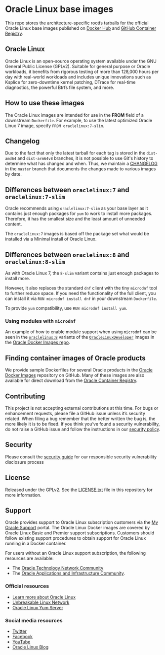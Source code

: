 # Oracle Linux base images

This repo stores the architecture-specific rootfs tarballs for the official
Oracle Linux base images published on [Docker Hub](https://hub.docker.com/_/oraclelinux)
and [GitHub Container Registry](https://github.com/orgs/oracle/packages/container/package/oraclelinux).

## Oracle Linux

Oracle Linux is an open-source operating system available under the GNU General
Public License (GPLv2). Suitable for general purpose or Oracle workloads,
it benefits from rigorous testing of more than 128,000 hours per day with
real-world workloads and includes unique innovations such as Ksplice for
zero-downtime kernel patching, DTrace for real-time diagnostics, the powerful
Btrfs file system, and more.

## How to use these images

The Oracle Linux images are intended for use in the **FROM** field of a
downstream `Dockerfile`. For example, to use the latest optimized Oracle Linux
7 image, specify `FROM oraclelinux:7-slim`.

## Changelog

Due to the fact that only the latest tarball for each tag is stored in the
`dist-amd64` and `dist-arm64v8` branches, it is not possible to use Git's
history to determine what has changed and when. Thus, we maintain a
[CHANGELOG](https://github.com/oracle/container-images/blob/master/CHANGELOG.md)
in the `master` branch that documents the changes made to various images by date.

## Differences between `oraclelinux:7` and `oraclelinux:7-slim`

Oracle recommends using `oraclelinux:7-slim` as your base layer as it contains
just enough packages for `yum` to work to install more packages. Therefore, it
has the smallest size and the least amount of unneeded content.

The `oraclelinux:7` images is based off the package set what would be installed
via a Minimal install of Oracle Linux.

## Differences between `oraclelinux:8` and `oraclelinux:8-slim`

As with Oracle Linux 7, the `8-slim` variant contains just enough packages to
install more.

However, it also replaces the standard `dnf` client with the tiny
`microdnf` tool to further reduce space. If you need the functionality of the
full client, you can install it via `RUN microdnf install dnf` in your
downstream `Dockerfile`.

To provide `yum` compatibility, use `RUN microdnf install yum`.

### Using modules with `microdnf`

An example of how to enable module support when using `microdnf` can be seen
in the [`oraclelinux:8`](https://github.com/oracle/docker-images/tree/master/OracleLinuxDevelopers/oraclelinux8)
variants of the [`OracleLinuxDeveloper`](https://github.com/oracle/docker-images/tree/master/OracleLinuxDevelopers)
images in the [Oracle Docker Images repo](https://github.com/oracle/docker-images).

## Finding container images of Oracle products

We provide sample Dockerfiles for several Oracle products in the
[Oracle Docker Images](https://github.com/oracle/docker-images) repository on
GitHub. Many of these images are also available for direct download from
the [Oracle Container Registry](https://container-registry.oracle.com).

## Contributing

This project is not accepting external contributions at this time. For bugs or enhancement requests, please file a GitHub issue unless it’s security related. When filing a bug remember that the better written the bug is, the more likely it is to be fixed. If you think you’ve found a security vulnerability, do not raise a GitHub issue and follow the instructions in our [security policy](./SECURITY.md).

## Security

Please consult the [security guide](./SECURITY.md) for our responsible security vulnerability disclosure process

## License

Released under the GPLv2. See the [LICENSE.txt](./LICENSE.txt) file in this
repository for more information.

## Support

Oracle provides support to Oracle Linux subscription customers via the
[My Oracle Support](https://support.oracle.com) portal. The Oracle Linux Docker
images are covered by Oracle Linux Basic and Premier support subscriptions.
Customers should follow existing support procedures to obtain support for Oracle
Linux running in a Docker container.

For users without an Oracle Linux support subscription, the following resources
are available:

* The [Oracle Technology Network Community](https://community.oracle.com/welcome)
* The [Oracle Applications and Infrastructure Community](https://community.oracle.com/tech/apps-infra/categories/oracle_linux).

### Official resources

* [Learn more about Oracle Linux](https://oracle.com/linux)
* [Unbreakable Linux Network](https://linux.oracle.com)
* [Oracle Linux Yum Server](https://yum.oracle.com)

### Social media resources

* [Twitter](https://twitter.com/OracleLinux)
* [Facebook](https://www.facebook.com/OracleLinux)
* [YouTube](https://www.youtube.com/user/OracleLinuxChannel)
* [Oracle Linux Blog](https://blogs.oracle.com/linux)
